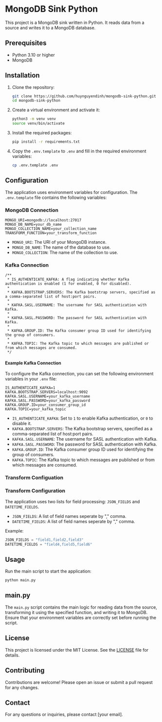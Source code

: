 # MongoDB Sink Python

This project is a MongoDB sink written in Python. It reads data from a source and writes it to a MongoDB database.

## Prerequisites

- Python 3.10 or higher
- MongoDB

## Installation

1. Clone the repository:
    ```sh
    git clone https://github.com/huynguyendinh/mongodb-sink-python.git
    cd mongodb-sink-python
    ```

2. Create a virtual environment and activate it:
    ```sh
    python3 -m venv venv
    source venv/bin/activate
    ```

3. Install the required packages:
    ```sh
    pip install -r requirements.txt
    ```

4. Copy the `.env.template` to `.env` and fill in the required environment variables:
    ```sh
    cp .env.template .env
    ```

## Configuration

The application uses environment variables for configuration. The `.env.template` file contains the following variables:

### MongoDB Connection
```
MONGO_URI=mongodb://localhost:27017
MONGO_DB_NAME=your_db_name
MONGO_COLLECTION_NAME=your_collection_name
TRANSFORM_FUNCTION=your_transform_function
```

- `MONGO_URI`: The URI of your MongoDB instance.
- `MONGO_DB_NAME`: The name of the database to use.
- `MONGO_COLLECTION`: The name of the collection to use.

### Kafka Connection
```
/**
 * IS_AUTHENTICATE_KAFKA: A flag indicating whether Kafka authentication is enabled (1 for enabled, 0 for disabled).
 * 
 * KAFKA.BOOTSTRAP.SERVERS: The Kafka bootstrap servers, specified as a comma-separated list of host:port pairs.
 * 
 * KAFKA.SASL.USERNAME: The username for SASL authentication with Kafka.
 * 
 * KAFKA.SASL.PASSWORD: The password for SASL authentication with Kafka.
 * 
 * KAFKA.GROUP.ID: The Kafka consumer group ID used for identifying the group of consumers.
 * 
 * KAFKA.TOPIC: The Kafka topic to which messages are published or from which messages are consumed.
 */
```
#### Example Kafka Connection

To configure the Kafka connection, you can set the following environment variables in your `.env` file:

```
IS_AUTHENTICATE_KAFKA=1
KAFKA.BOOTSTRAP.SERVERS=localhost:9092
KAFKA.SASL.USERNAME=your_kafka_username
KAFKA.SASL.PASSWORD=your_kafka_password
KAFKA.GROUP.ID=your_consumer_group_id
KAFKA.TOPIC=your_kafka_topic
```

- `IS_AUTHENTICATE_KAFKA`: Set to `1` to enable Kafka authentication, or `0` to disable it.
- `KAFKA.BOOTSTRAP.SERVERS`: The Kafka bootstrap servers, specified as a comma-separated list of host:port pairs.
- `KAFKA.SASL.USERNAME`: The username for SASL authentication with Kafka.
- `KAFKA.SASL.PASSWORD`: The password for SASL authentication with Kafka.
- `KAFKA.GROUP.ID`: The Kafka consumer group ID used for identifying the group of consumers.
- `KAFKA.TOPIC`: The Kafka topic to which messages are published or from which messages are consumed.

### Transform Configuation
### Transform Configuration

The application uses two lists for field processing: `JSON_FIELDS` and `DATETIME_FIELDS`.

- `JSON_FIELDS`: A list of field names seperate by "," comma.
- `DATETIME_FIELDS`: A list of field names seperate by "," comma.

Example:
```python
JSON_FIELDS = "field1,field2,field3"
DATETIME_FIELDS = "field4,field5,field6"
```

## Usage

Run the main script to start the application:

```sh
python main.py
```

## main.py

The `main.py` script contains the main logic for reading data from the source, transforming it using the specified function, and writing it to MongoDB. Ensure that your environment variables are correctly set before running the script.

## License

This project is licensed under the MIT License. See the [LICENSE](LICENSE) file for details.

## Contributing

Contributions are welcome! Please open an issue or submit a pull request for any changes.

## Contact

For any questions or inquiries, please contact [your email].

